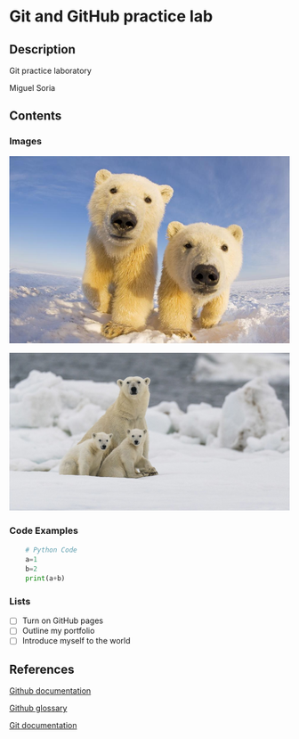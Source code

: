 # Git and GitHub practice lab

## Description

Git practice laboratory

Miguel Soria

## Contents

### Images

![Picture of some polar bears!](https://github.com/MESC2004/git-lab/blob/main/PolarBears1.jpg)

![Picture of more polar bears!](https://github.com/MESC2004/git-lab/blob/main/PolarBears2.jpg)

### Code Examples

```python
    # Python Code
    a=1 
    b=2 
    print(a+b)
```

### Lists

- [ ] Turn on GitHub pages
- [ ] Outline my portfolio
- [ ] Introduce myself to the world

## References

[Github documentation](https://docs.github.com/en)

[Github glossary](https://docs.github.com/en/get-started/learning-about-github/github-glossary)

[Git documentation](https://git-scm.com/doc)


